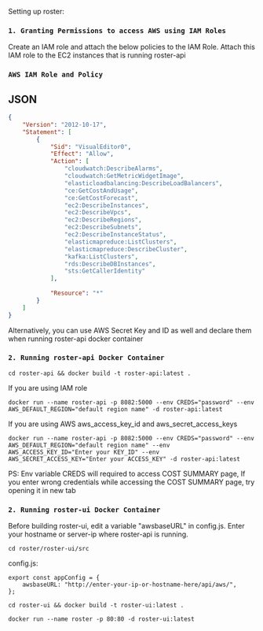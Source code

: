Setting up roster:

### `1. Granting Permissions to access AWS using IAM Roles`

Create an IAM role and attach the below policies to the IAM Role.
Attach this IAM role to the EC2 instances that is running roster-api

### `AWS IAM Role and Policy`
JSON
----
```json
{
    "Version": "2012-10-17",
    "Statement": [
        {
            "Sid": "VisualEditor0",
            "Effect": "Allow",
            "Action": [
                "cloudwatch:DescribeAlarms",
                "cloudwatch:GetMetricWidgetImage",
                "elasticloadbalancing:DescribeLoadBalancers",
                "ce:GetCostAndUsage",
                "ce:GetCostForecast",
                "ec2:DescribeInstances",
                "ec2:DescribeVpcs",
                "ec2:DescribeRegions",
                "ec2:DescribeSubnets",
                "ec2:DescribeInstanceStatus",
                "elasticmapreduce:ListClusters",
                "elasticmapreduce:DescribeCluster",
                "kafka:ListClusters",
                "rds:DescribeDBInstances",
                "sts:GetCallerIdentity"
            ],
           
            "Resource": "*"
        }
    ]
}
```

Alternatively, you can use AWS Secret Key and ID as well and declare them when running roster-api docker container

### `2. Running roster-api Docker Container `



```
cd roster-api && docker build -t roster-api:latest .
```
If you are using IAM role
```
docker run --name roster-api -p 8082:5000 --env CREDS="password" --env AWS_DEFAULT_REGION="default region name" -d roster-api:latest
```

If you are using AWS aws_access_key_id and aws_secret_access_keys

```
docker run --name roster-api -p 8082:5000 --env CREDS="password" --env AWS_DEFAULT_REGION="default region name" --env AWS_ACCESS_KEY_ID="Enter your KEY_ID" --env AWS_SECRET_ACCESS_KEY="Enter your ACCESS_KEY" -d roster-api:latest
```

PS: Env variable CREDS  will required to access COST SUMMARY page, If you enter wrong credentials while accessing the COST SUMMARY page, try opening it in new tab

### `2. Running roster-ui Docker Container `

Before building roster-ui, edit a variable "awsbaseURL" in config.js. Enter your hostname or server-ip where roster-api is running.

```
cd roster/roster-ui/src 
```
config.js:
```
export const appConfig = {
    awsbaseURL: "http://enter-your-ip-or-hostname-here/api/aws/",
};
```

```
cd roster-ui && docker build -t roster-ui:latest .
```

```
docker run --name roster -p 80:80 -d roster-ui:latest
```
